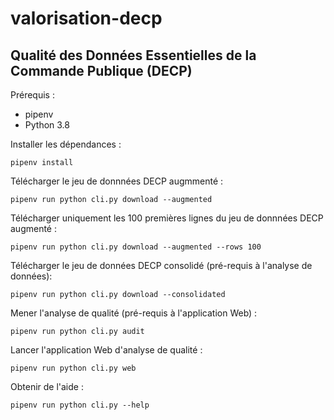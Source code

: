 # valorisation-decp

## Qualité des Données Essentielles de la Commande Publique (DECP)

Prérequis :
* pipenv
* Python 3.8

Installer les dépendances  :
```shell
pipenv install
```

Télécharger le jeu de donnnées DECP augmmenté :
```shell
pipenv run python cli.py download --augmented
```

Télécharger uniquement les 100 premières lignes du jeu de donnnées DECP augmenté :
```shell
pipenv run python cli.py download --augmented --rows 100
```

Télécharger le jeu de données DECP consolidé (pré-requis à l'analyse de données):
```shell
pipenv run python cli.py download --consolidated
```

Mener l'analyse de qualité (pré-requis à l'application Web) :
```shell
pipenv run python cli.py audit
```

Lancer l'application Web d'analyse de qualité :
```shell
pipenv run python cli.py web
```

Obtenir de l'aide :
```shell
pipenv run python cli.py --help
```